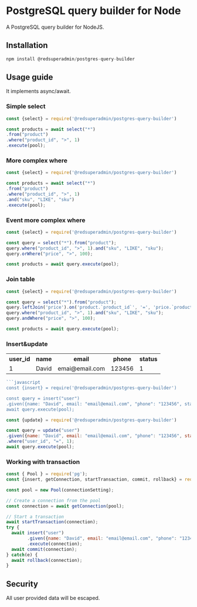 # PostgreSQL query builder for Node

A PostgreSQL query builder for NodeJS. 

## Installation

```javascript
npm install @redsuperadmin/postgres-query-builder
```

## Usage guide
It implements async/await.
### Simple select

```javascript
const {select} = require('@redsuperadmin/postgres-query-builder')

const products = await select("*")
.from("product")
.where("product_id", ">", 1)
.execute(pool);
```
### More complex where
```javascript
const {select} = require('@redsuperadmin/postgres-query-builder')

const products = await select("*")
.from("product")
.where("product_id", ">", 1)
.and("sku", "LIKE", "sku")
.execute(pool);
```
### Event more complex where
```javascript
const {select} = require('@redsuperadmin/postgres-query-builder')

const query = select("*").from("product");
query.where("product_id", ">", 1).and("sku", "LIKE", "sku");
query.orWhere("price", ">", 100);

const products = await query.execute(pool);
```

### Join table
```javascript
const {select} = require('@redsuperadmin/postgres-query-builder')

const query = select("*").from("product");
query.leftJoin('price').on('product.`product_id`', '=', 'price.`product_id`');
query.where("product_id", ">", 1).and("sku", "LIKE", "sku");
query.andWhere("price", ">", 100);

const products = await query.execute(pool);
```

### Insert&update
<table>
<tr>
<th> user_id </th>
<th> name </th>
<th> email </th>
<th> phone </th>
<th> status </th>
</tr>
<tr>
<td>
  1
</td>
<td>
  David
</td>
<td>
  emai@email.com
</td>
<td>
  123456
</td>
<td>
  1
</td>
</tr>
</table>

```javascript
```javascript
const {insert} = require('@redsuperadmin/postgres-query-builder')

const query = insert("user")
.given({name: "David", email: "email@email.com", "phone": "123456", status: 1, notExistedColumn: "This will not be a part of the query"});
await query.execute(pool);
```
```javascript
const {update} = require('@redsuperadmin/postgres-query-builder')

const query = update("user")
.given({name: "David", email: "email@email.com", "phone": "123456", status: 1, notExistedColumn: "This will not be a part of query"})
.where("user_id", "=", 1);
await query.execute(pool);
```
### Working with transaction

```javascript
const { Pool } = require('pg');
const {insert, getConnection, startTransaction, commit, rollback} = require('@redsuperadmin/postgres-query-builder');

const pool = new Pool(connectionSetting);

// Create a connection from the pool
const connection = await getConnection(pool);

// Start a transaction
await startTransaction(connection);
try {
  await insert("user")
        .given({name: "David", email: "email@email.com", "phone": "123456", status: 1, notExistedColumn: "This will not be a part of the query"})
        .execute(connection);
  await commit(connection);
} catch(e) {
  await rollback(connection);
}
```
## Security

All user provided data will be escaped.